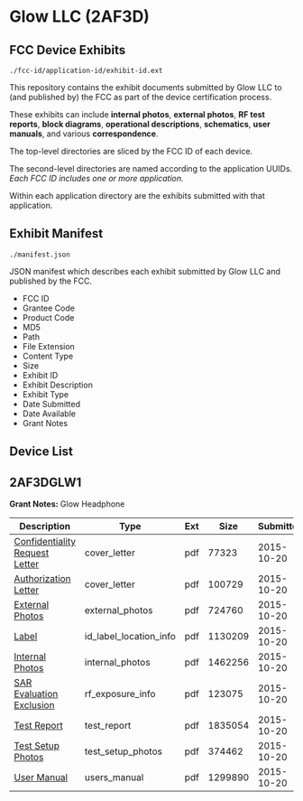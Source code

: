 # Glow LLC (2AF3D)
## FCC Device Exhibits

```
./fcc-id/application-id/exhibit-id.ext
```

This repository contains the exhibit documents submitted by Glow LLC to (and published by) the FCC as part of the device certification process.

These exhibits can include **internal photos**, **external photos**, **RF test reports**, **block diagrams**, **operational descriptions**, **schematics**, **user manuals**, and various **correspondence**.

The top-level directories are sliced by the FCC ID of each device.

The second-level directories are named according to the application UUIDs. *Each FCC ID includes one or more application.*

Within each application directory are the exhibits submitted with that application. 

## Exhibit Manifest

```
./manifest.json
```

JSON manifest which describes each exhibit submitted by Glow LLC and published by the FCC.

- FCC ID
- Grantee Code
- Product Code
- MD5
- Path
- File Extension
- Content Type
- Size
- Exhibit ID
- Exhibit Description
- Exhibit Type
- Date Submitted
- Date Available
- Grant Notes

## Device List
## 2AF3DGLW1
**Grant Notes:** Glow Headphone

| Description | Type | Ext | Size | Submitted | Available |
| ----------- | ---- | --- | ---- | --------- | --------- |
| [Confidentiality Request Letter](2AF3DGLW1/0ead004cc991bf5d7fe5cf340397ce1d/2787948.pdf) | cover_letter | pdf | 77323 | 2015-10-20 | 2015-10-20 |
| [Authorization Letter](2AF3DGLW1/0ead004cc991bf5d7fe5cf340397ce1d/2787949.pdf) | cover_letter | pdf | 100729 | 2015-10-20 | 2015-10-20 |
| [External Photos](2AF3DGLW1/0ead004cc991bf5d7fe5cf340397ce1d/2787947.pdf) | external_photos | pdf | 724760 | 2015-10-20 | 2015-10-20 |
| [Label](2AF3DGLW1/0ead004cc991bf5d7fe5cf340397ce1d/2787945.pdf) | id_label_location_info | pdf | 1130209 | 2015-10-20 | 2015-10-20 |
| [Internal Photos](2AF3DGLW1/0ead004cc991bf5d7fe5cf340397ce1d/2787946.pdf) | internal_photos | pdf | 1462256 | 2015-10-20 | 2015-10-20 |
| [SAR Evaluation Exclusion](2AF3DGLW1/0ead004cc991bf5d7fe5cf340397ce1d/2787942.pdf) | rf_exposure_info | pdf | 123075 | 2015-10-20 | 2015-10-20 |
| [Test Report](2AF3DGLW1/0ead004cc991bf5d7fe5cf340397ce1d/2787943.pdf) | test_report | pdf | 1835054 | 2015-10-20 | 2015-10-20 |
| [Test Setup Photos](2AF3DGLW1/0ead004cc991bf5d7fe5cf340397ce1d/2787944.pdf) | test_setup_photos | pdf | 374462 | 2015-10-20 | 2015-10-20 |
| [User Manual](2AF3DGLW1/0ead004cc991bf5d7fe5cf340397ce1d/2787941.pdf) | users_manual | pdf | 1299890 | 2015-10-20 | 2015-10-20 |

